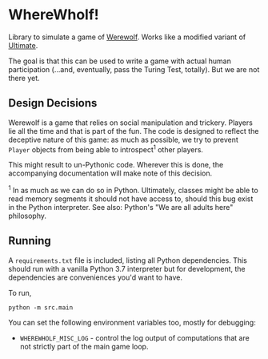 # WhereWholf!

Library to simulate a game of [Werewolf](https://en.wikipedia.org/wiki/Werewolf_(social_deduction_game)).
Works like a modified variant of [Ultimate](https://beziergames.com/products/ultimate-werewolf-deluxe-edition).

The goal is that this can be used to write a game with actual human 
participation (...and, eventually, pass the Turing Test, totally). But we are
not there yet.

## Design Decisions

Werewolf is a game that relies on social manipulation and trickery. Players lie
all the time and that is part of the fun. The code is designed to reflect the
deceptive nature of this game: as much as possible, we try to prevent `Player`
objects from being able to introspect<sup>1</sup> other players.

This might result to un-Pythonic code. Wherever this is done, the accompanying
documentation will make note of this decision.

<sup>1</sup> In as much as we can do so in Python. Ultimately, classes might be able to
read memory segments it should not have access to, should this bug exist in the
Python interpreter. See also: Python's "We are all adults here" philosophy.

## Running

A `requirements.txt` file is included, listing all Python dependencies. This
should run with a vanilla Python 3.7 interpreter but for development, the
dependencies are conveniences you'd want to have.

To run,

```
python -m src.main
```

You can set the following environment variables too, mostly for debugging:

- `WHEREWHOLF_MISC_LOG` - control the log output of computations that are not
strictly part of the main game loop.
